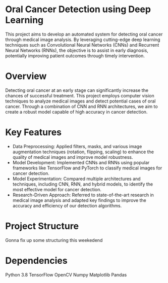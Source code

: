 # Oral Cancer Detection using Deep Learning


This project aims to develop an automated system for detecting oral cancer through medical image analysis. By leveraging cutting-edge deep learning techniques such as Convolutional Neural Networks (CNNs) and Recurrent Neural Networks (RNNs), the objective is to assist in early diagnosis, potentially improving patient outcomes through timely intervention.


# Overview
Detecting oral cancer at an early stage can significantly increase the chances of successful treatment. This project employs computer vision techniques to analyze medical images and detect potential cases of oral cancer. Through a combination of CNN and RNN architectures, we aim to create a robust model capable of high accuracy in cancer detection.

# Key Features
- Data Preprocessing: Applied filters, masks, and various image augmentation techniques (rotation, flipping, scaling) to enhance the quality of medical images and improve model robustness.
- Model Development: Implemented CNNs and RNNs using popular frameworks like TensorFlow and PyTorch to classify medical images for cancer detection.
- Model Experimentation: Compared multiple architectures and techniques, including CNN, RNN, and hybrid models, to identify the most effective model for cancer detection.
- Research-Driven Approach: Referred to state-of-the-art research in medical image analysis and adapted key findings to improve the accuracy and efficiency of our detection algorithms.

# Project Structure

Gonna fix up some structuring this weekedend

# Dependencies

Python 3.8
TensorFlow
OpenCV
Numpy
Matplotlib
Pandas

